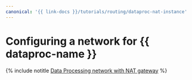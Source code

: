 ```yaml
---
canonical: '{{ link-docs }}/tutorials/routing/dataproc-nat-instance'
---
```


# Configuring a network for {{ dataproc-name }}

{% include notitle [Data Processing network with NAT gateway](../../_tutorials/routing/data-proc-nat-gateway.md) %}
